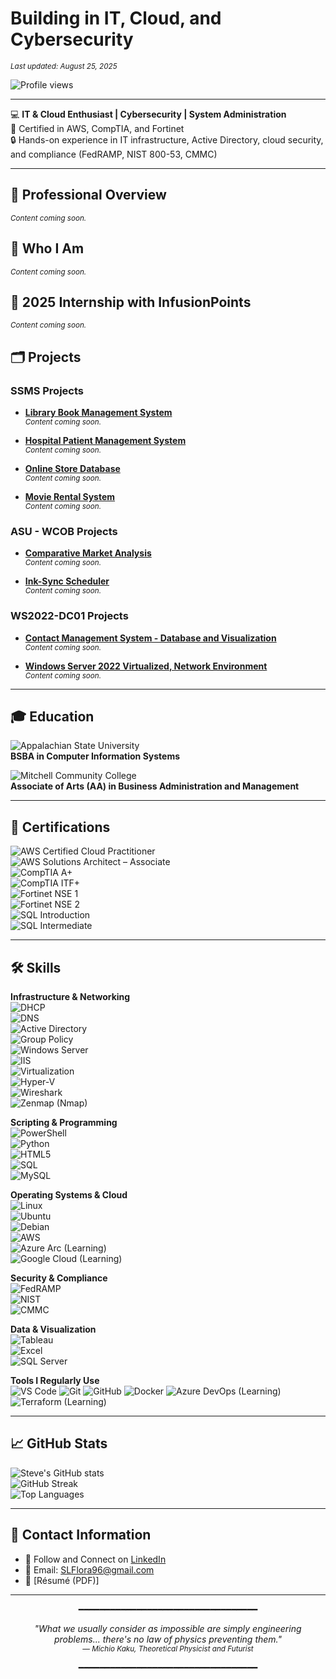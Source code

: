 # **Building in IT, Cloud, and Cybersecurity**  
<sub><em>Last updated: August 25, 2025</em></sub>

![Profile views](https://komarev.com/ghpvc/?username=florasteve&label=Profile%20views&color=0e75b6&style=flat)

---

💻 **IT & Cloud Enthusiast | Cybersecurity | System Administration**  
📜 Certified in AWS, CompTIA, and Fortinet  
🔒 Hands-on experience in IT infrastructure, Active Directory, cloud security, and compliance (FedRAMP, NIST 800-53, CMMC)  

---

## 🧭 Professional Overview
<sub><em>Content coming soon.</em></sub>

## 👤 Who I Am
<sub><em>Content coming soon.</em></sub>

## 💼 2025 Internship with InfusionPoints
<sub><em>Content coming soon.</em></sub>

## 🗂️ Projects

### SSMS Projects
- **[Library Book Management System](https://github.com/florasteve/library-book-management-system)**  
  <sub><em>Content coming soon.</em></sub>

- **[Hospital Patient Management System](https://github.com/florasteve/hospital-patient-management-system)**  
  <sub><em>Content coming soon.</em></sub>

- **[Online Store Database](https://github.com/florasteve/online-store-database)**  
  <sub><em>Content coming soon.</em></sub>

- **[Movie Rental System](https://github.com/florasteve/movie-rental-system)**  
  <sub><em>Content coming soon.</em></sub>

### ASU - WCOB Projects
- **[Comparative Market Analysis](https://github.com/florasteve/comparative-market-analysis)**  
  <sub><em>Content coming soon.</em></sub>

- **[Ink-Sync Scheduler](https://github.com/florasteve/ink-sync-scheduler)**  
  <sub><em>Content coming soon.</em></sub>

### WS2022-DC01 Projects
- **[Contact Management System - Database and Visualization](https://github.com/florasteve/contact-management-system-database-and-visualization)**  
  <sub><em>Content coming soon.</em></sub>

- **[Windows Server 2022 Virtualized, Network Environment](https://github.com/florasteve/windows-server-2022-virtualized-network-environment)**  
  <sub><em>Content coming soon.</em></sub>

---

## 🎓 Education  

![Appalachian State University](https://img.shields.io/badge/Appalachian%20State%20University-Walker%20College%20of%20Business-000000?style=for-the-badge&logo=google-scholar&logoColor=white)  
**BSBA in Computer Information Systems**  

![Mitchell Community College](https://img.shields.io/badge/Mitchell%20Community%20College-0052CC?style=for-the-badge&logo=academia&logoColor=white)  
**Associate of Arts (AA) in Business Administration and Management**  

---

## 📜 Certifications  
![AWS Certified Cloud Practitioner](https://img.shields.io/badge/AWS-Cloud%20Practitioner-FF9900?style=for-the-badge&logo=amazonaws&logoColor=white)  
![AWS Solutions Architect – Associate](https://img.shields.io/badge/AWS-Solutions%20Architect%20Associate-FF9900?style=for-the-badge&logo=amazonaws&logoColor=white)  
![CompTIA A+](https://img.shields.io/badge/CompTIA-A%2B-EA1F26?style=for-the-badge&logo=comptia&logoColor=white)  
![CompTIA ITF+](https://img.shields.io/badge/CompTIA-ITF%2B-EA1F26?style=for-the-badge&logo=comptia&logoColor=white)  
![Fortinet NSE 1](https://img.shields.io/badge/Fortinet-NSE%201-EE3124?style=for-the-badge&logo=fortinet&logoColor=white)  
![Fortinet NSE 2](https://img.shields.io/badge/Fortinet-NSE%202-EE3124?style=for-the-badge&logo=fortinet&logoColor=white)  
![SQL Introduction](https://img.shields.io/badge/DataCamp-SQL%20Intro-03EF62?style=for-the-badge&logo=datacamp&logoColor=white)  
![SQL Intermediate](https://img.shields.io/badge/DataCamp-SQL%20Intermediate-03EF62?style=for-the-badge&logo=datacamp&logoColor=white)  

---

## 🛠️ Skills  

**Infrastructure & Networking**  
![DHCP](https://img.shields.io/badge/-DHCP-217346?style=for-the-badge)  
![DNS](https://img.shields.io/badge/-DNS%20Management-0052CC?style=for-the-badge)  
![Active Directory](https://img.shields.io/badge/-Active%20Directory-003366?style=for-the-badge&logo=microsoft&logoColor=white)  
![Group Policy](https://img.shields.io/badge/-Group%20Policy-0078D4?style=for-the-badge&logo=windows&logoColor=white)  
![Windows Server](https://img.shields.io/badge/-Windows%20Server-0078D6?style=for-the-badge&logo=windows&logoColor=white)  
![IIS](https://img.shields.io/badge/-IIS-5E5E5E?style=for-the-badge&logo=microsoft&logoColor=white)  
![Virtualization](https://img.shields.io/badge/-Virtualization-4285F4?style=for-the-badge&logo=vmware&logoColor=white)  
![Hyper-V](https://img.shields.io/badge/Hyper--V-0078D6?style=for-the-badge&logo=windows&logoColor=white)  
![Wireshark](https://img.shields.io/badge/Wireshark-1679A7?style=for-the-badge&logo=wireshark&logoColor=white)  
![Zenmap (Nmap)](https://img.shields.io/badge/Zenmap%20(Nmap)-2C2C2C?style=for-the-badge&logo=nmap&logoColor=white)  

**Scripting & Programming**  
![PowerShell](https://img.shields.io/badge/-PowerShell-5391FE?style=for-the-badge&logo=powershell&logoColor=white)  
![Python](https://img.shields.io/badge/-Python-3776AB?style=for-the-badge&logo=python&logoColor=white)  
![HTML5](https://img.shields.io/badge/HTML5-E34F26?style=for-the-badge&logo=html5&logoColor=white)  
![SQL](https://img.shields.io/badge/-SQL-336791?style=for-the-badge&logo=postgresql&logoColor=white)  
![MySQL](https://img.shields.io/badge/-MySQL-4479A1?style=for-the-badge&logo=mysql&logoColor=white)  

**Operating Systems & Cloud**  
![Linux](https://img.shields.io/badge/-Linux-FCC624?style=for-the-badge&logo=linux&logoColor=black)  
![Ubuntu](https://img.shields.io/badge/-Ubuntu-E95420?style=for-the-badge&logo=ubuntu&logoColor=white)  
![Debian](https://img.shields.io/badge/-Debian-A81D33?style=for-the-badge&logo=debian&logoColor=white)  
![AWS](https://img.shields.io/badge/AWS-Cloud%20Services-FF9900?style=for-the-badge&logo=amazonaws&logoColor=white)  
![Azure Arc (Learning)](https://img.shields.io/badge/Azure%20Arc-Learning-0078D4?style=for-the-badge&logo=microsoftazure&logoColor=white)  
![Google Cloud (Learning)](https://img.shields.io/badge/Google%20Cloud-Learning-4285F4?style=for-the-badge&logo=googlecloud&logoColor=white)  

**Security & Compliance**  
![FedRAMP](https://img.shields.io/badge/-FedRAMP-0052CC?style=for-the-badge)  
![NIST](https://img.shields.io/badge/-NIST%20800--53-003366?style=for-the-badge)  
![CMMC](https://img.shields.io/badge/-CMMC-6A0DAD?style=for-the-badge)  

**Data & Visualization**  
![Tableau](https://img.shields.io/badge/-Tableau-E97627?style=for-the-badge&logo=tableau&logoColor=white)  
![Excel](https://img.shields.io/badge/-Microsoft%20Excel-217346?style=for-the-badge&logo=microsoftexcel&logoColor=white)  
![SQL Server](https://img.shields.io/badge/-SQL%20Server-CC2927?style=for-the-badge&logo=microsoftsqlserver&logoColor=white)  

**Tools I Regularly Use**  
![VS Code](https://img.shields.io/badge/VS%20Code-007ACC?style=for-the-badge&logo=visualstudiocode&logoColor=white)
![Git](https://img.shields.io/badge/Git-F05032?style=for-the-badge&logo=git&logoColor=white)
![GitHub](https://img.shields.io/badge/GitHub-181717?style=for-the-badge&logo=github&logoColor=white)
![Docker](https://img.shields.io/badge/Docker-2496ED?style=for-the-badge&logo=docker&logoColor=white)
![Azure DevOps (Learning)](https://img.shields.io/badge/Azure%20DevOps-Learning-0078D7?style=for-the-badge&logo=azuredevops&logoColor=white)
![Terraform (Learning)](https://img.shields.io/badge/Terraform-Learning-7B42BC?style=for-the-badge&logo=terraform&logoColor=white)

---

## 📈 GitHub Stats  
![Steve's GitHub stats](https://github-readme-stats.vercel.app/api?username=florasteve&show_icons=true&theme=radical)  
![GitHub Streak](https://streak-stats.demolab.com?user=florasteve&theme=radical&hide_border=true)  
![Top Languages](https://github-readme-stats.vercel.app/api/top-langs/?username=florasteve&layout=compact&theme=radical)  

<hr>

## 📇 Contact Information  
- 🔗 Follow and Connect on [LinkedIn](https://www.linkedin.com/in/stevefloraii)  
- 📧 Email: [SLFlora96@gmail.com](mailto:SLFlora96@gmail.com)  
- 💼 [Résumé (PDF)]  

---

<p align="center">━━━━━━━━━━━━━━━━━━━━━━━━━━━━━━━━━━</p>

<p align="center">
  <em>"What we usually consider as impossible are simply engineering problems... there's no law of physics preventing them."</em>  
  <br><sub>— <em>Michio Kaku, Theoretical Physicist and Futurist</em></sub>
</p>

<p align="center">━━━━━━━━━━━━━━━━━━━━━━━━━━━━━━━━━━</p>
